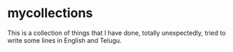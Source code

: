 # mycollections

This is a collection of things that I have done, totally unexpectedly, tried to write some lines in English and Telugu.

